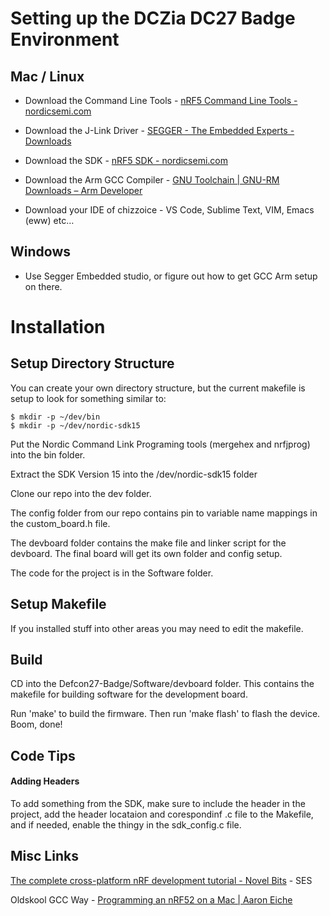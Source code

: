 # Setting up the DCZia DC27 Badge Environment

## Mac / Linux

- Download the Command Line Tools - [nRF5 Command Line Tools - nordicsemi.com](https://www.nordicsemi.com/Software-and-Tools/Development-Tools/nRF5-Command-Line-Tools)

- Download the J-Link Driver - [SEGGER - The Embedded Experts - Downloads](https://www.segger.com/downloads/jlink/JLink_MacOSX.pkg)

- Download the SDK - [nRF5 SDK - nordicsemi.com](https://www.nordicsemi.com/Software-and-Tools/Software/nRF5-SDK)

- Download the Arm GCC Compiler - [GNU Toolchain | GNU-RM Downloads – Arm Developer](https://developer.arm.com/open-source/gnu-toolchain/gnu-rm/downloads)

- Download your IDE of chizzoice - VS Code, Sublime Text, VIM, Emacs (eww) etc…

## Windows

- Use Segger Embedded studio, or figure out how to get GCC Arm setup on there.

# Installation

## Setup Directory Structure

You can create your own directory structure, but the current makefile is setup to look for something similar to:

```
$ mkdir -p ~/dev/bin
$ mkdir -p ~/dev/nordic-sdk15
```

Put the Nordic Command Link Programing tools (mergehex and nrfjprog) into the bin folder.

Extract the SDK Version 15 into the /dev/nordic-sdk15 folder

Clone our repo into the dev folder.

The config folder from our repo contains pin to variable name mappings in the custom_board.h file.

The devboard folder contains the make file and linker script for the devboard. The final board will get its own folder and config setup.

The code for the project is in the Software folder.

## Setup Makefile

If you installed stuff into other areas you may need to edit the makefile.

## Build

CD into the Defcon27-Badge/Software/devboard folder. This contains the makefile for building software for the development board.

Run 'make' to build the firmware. Then run 'make flash' to flash the device. Boom, done!

## Code Tips

#### Adding Headers

To add something from the SDK, make sure to include the header in the project, add the header locataion and corespondinf .c file to the Makefile, and if needed, enable the thingy in the sdk_config.c file.

## Misc Links

[The complete cross-platform nRF development tutorial - Novel Bits](https://www.novelbits.io/cross-platform-nrf-development-tutorial/) - SES

Oldskool GCC Way - [Programming an nRF52 on a Mac | Aaron Eiche](https://aaroneiche.com/2016/06/01/programming-an-nrf52-on-a-mac/)
